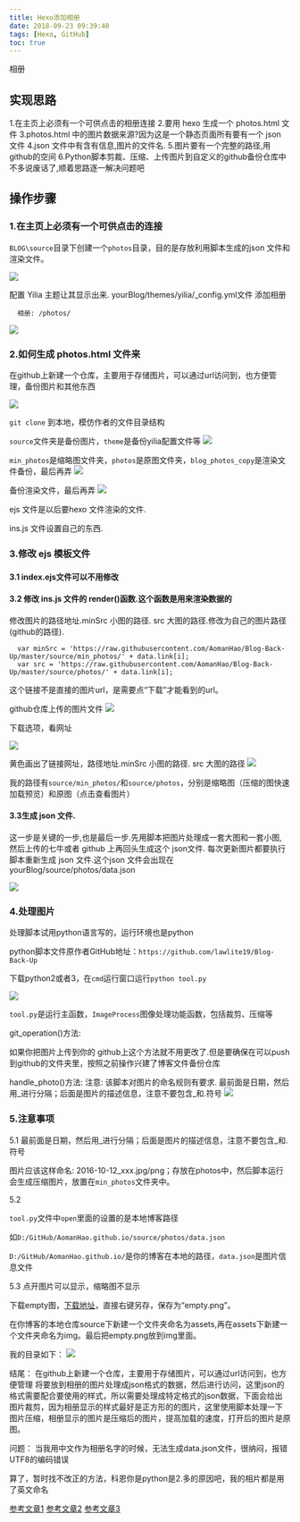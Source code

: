 ```yaml
---
title: Hexo添加相册
date: 2018-09-23 09:39:40
tags: [Hexo, GitHub]
toc: true
---
```



相册
<!--more-->

## 实现思路
1.在主页上必须有一个可供点击的相册连接
2.要用 hexo 生成一个 photos.html 文件
3.photos.html 中的图片数据来源?因为这是一个静态页面所有要有一个 json 文件
4.json 文件中有含有信息,图片的文件名.
5.图片要有一个完整的路径,用github的空间
6.Python脚本剪裁、压缩、上传图片到自定义的github备份仓库中
不多说废话了,顺着思路逐一解决问题吧

## 操作步骤
### 1.在主页上必须有一个可供点击的连接
`BLOG\source`目录下创建一个`photos`目录，目的是存放利用脚本生成的json 文件和渲染文件。

![](http://p3qhnc0eg.bkt.clouddn.com/img/blog/blog_photos_1.png)



配置 Yilia 主题让其显示出来.
yourBlog/themes/yilia/_config.yml文件
添加相册

```
  相册: /photos/
```
![](http://p3qhnc0eg.bkt.clouddn.com/img/blog/blog_head_photo1.png)


### 2.如何生成 photos.html 文件来

在github上新建一个仓库，主要用于存储图片，可以通过url访问到，也方便管理，备份图片和其他东西

![](http://p3qhnc0eg.bkt.clouddn.com/img/blog/blog_backup1.png)

`git clone` 到本地，模仿作者的文件目录结构

`source`文件夹是备份图片，`theme`是备份yilia配置文件等
![](http://p3qhnc0eg.bkt.clouddn.com/img/blog/blog_backup2.png)

`min_photos`是缩略图文件夹，`photos`是原图文件夹，`blog_photos_copy`是渲染文件备份，最后再弄
![](http://p3qhnc0eg.bkt.clouddn.com/img/blog/blog_backup3.png)

备份渲染文件，最后再弄
![](http://p3qhnc0eg.bkt.clouddn.com/img/blog/blog_backup4.png)


ejs 文件是以后要hexo 文件渲染的文件.

ins.js 文件设置自己的东西.

### 3.修改 ejs 模板文件

#### 3.1 index.ejs文件可以不用修改

#### 3.2 修改 ins.js 文件的 render()函数.这个函数是用来渲染数据的

修改图片的路径地址.minSrc 小图的路径. src 大图的路径.修改为自己的图片路径(github的路径).

```
  var minSrc = 'https://raw.githubusercontent.com/AomanHao/Blog-Back-Up/master/source/min_photos/' + data.link[i];
  var src = 'https://raw.githubusercontent.com/AomanHao/Blog-Back-Up/master/source/photos/' + data.link[i];
```

这个链接不是直接的图片url，是需要点“下载”才能看到的url。

github仓库上传的图片文件
![](http://p3qhnc0eg.bkt.clouddn.com/img/blog/blog_photos_git_1.png)

下载选项，看网址

![](http://p3qhnc0eg.bkt.clouddn.com/img/blog/blog_photos_git_2.png)


黄色画出了链接网址，路径地址.minSrc 小图的路径. src 大图的路径
![](http://p3qhnc0eg.bkt.clouddn.com/img/blog/blog_photos_git_3.png)


我的路径有`source/min_photos/`和`source/photos`，分别是缩略图（压缩的图快速加载预览）和原图（点击查看图片）



#### 3.3生成 json 文件.

这一步是关键的一步,也是最后一步.先用脚本把图片处理成一套大图和一套小图,
然后上传的七牛或者 github 上再回头生成这个 json文件.
每次更新图片都要执行脚本重新生成 json 文件.这个json 文件会出现在
yourBlog/source/photos/data.json

![](http://p3qhnc0eg.bkt.clouddn.com/img/blog/blog_photos_2.png)

### 4.处理图片
处理脚本试用python语言写的，运行环境也是python

python脚本文件原作者GitHub地址：`https://github.com/lawlite19/Blog-Back-Up`

下载python2或者3，在`cmd`运行窗口运行`python tool.py`

![](http://p3qhnc0eg.bkt.clouddn.com/img/blog/blog_python1.png)

`tool.py`是运行主函数，`ImageProcess`图像处理功能函数，包括裁剪、压缩等

git_operation()方法:

如果你把图片上传到你的 github上这个方法就不用更改了.但是要确保在可以push到github的文件夹里，按照之前操作兴建了博客文件备份仓库

handle_photo()方法:
注意: 该脚本对图片的命名规则有要求.
最前面是日期，然后用_进行分隔；后面是图片的描述信息，注意不要包含_和.符号
![](http://p3qhnc0eg.bkt.clouddn.com/img/blog/blog_photos_git_4.png)

### 5.注意事项
5.1 
最前面是日期，然后用_进行分隔；后面是图片的描述信息，注意不要包含_和.符号

图片应该这样命名: 2016-10-12_xxx.jpg/png；存放在photos中，然后脚本运行会生成压缩图片，放置在`min_photos`文件夹中。

5.2

`tool.py`文件中`open`里面的设置的是本地博客路径

如`D:/GitHub/AomanHao.github.io/source/photos/data.json`

`D:/GitHub/AomanHao.github.io/`是你的博客在本地的路径，`data.json`是图片信息文件

5.3
点开图片可以显示，缩略图不显示

下载empty图，[下载地址](https://raw.githubusercontent.com/wardseptember/BlogPicture/master/assets/img/empty.png)，直接右键另存，保存为“empty.png”。

在你博客的本地仓库source下新建一个文件夹命名为assets,再在assets下新建一个文件夹命名为img。最后把empty.png放到img里面。

我的目录如下：
![](http://p3qhnc0eg.bkt.clouddn.com/img/blog/blog_photos_git_5.png)


结尾：
在github上新建一个仓库，主要用于存储图片，可以通过url访问到，也方便管理
将要放到相册的图片处理成json格式的数据，然后进行访问，这里json的格式需要配合要使用的样式，所以需要处理成特定格式的json数据，下面会给出
图片裁剪，因为相册显示的样式最好是正方形的的图片，这里使用脚本处理一下
图片压缩，相册显示的图片是压缩后的图片，提高加载的速度，打开后的图片是原图。

问题：
当我用中文作为相册名字的时候，无法生成data.json文件，很纳闷，报错 UTF8的编码错误

算了，暂时找不改正的方法，科恩你是python是2.多的原因吧，我的相片都是用了英文命名

[参考文章1](https://www.jianshu.com/p/a9f309aaa0e0)
[参考文章2](http://lawlite.me/2017/04/13/Hexo-Github%E5%AE%9E%E7%8E%B0%E7%9B%B8%E5%86%8C%E5%8A%9F%E8%83%BD/)
[参考文章3](https://blog.csdn.net/wardseptember/article/details/82780684)






